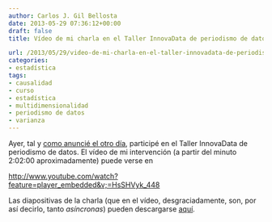 ```yaml
---
author: Carlos J. Gil Bellosta
date: 2013-05-29 07:36:12+00:00
draft: false
title: Vídeo de mi charla en el Taller InnovaData de periodismo de datos

url: /2013/05/29/video-de-mi-charla-en-el-taller-innovadata-de-periodismo-de-datos/
categories:
- estadística
tags:
- causalidad
- curso
- estadística
- multidimensionalidad
- periodismo de datos
- varianza
---
```


Ayer, tal y [como anuncié el otro día](http://www.datanalytics.com/blog/2013/05/22/charla-el-dia-27-en-el-taller-innovadata-de-periodismo-de-datos/), participé en el Taller InnovaData de periodismo de datos. El vídeo de mi intervención (a partir del minuto 2:02:00 aproximadamente) puede verse en

http://www.youtube.com/watch?feature=player_embedded&v;=HsSHVyk_448

Las diapositivas de la charla (que en el vídeo, desgraciadamente, son, por así decirlo, tanto _asíncronas_) pueden descargarse [aquí](http://www.civio.es/wp-content/uploads/2013/05/PPios-b%C3%A1icos-estadisitica_Gil-Bellosta.pdf).
